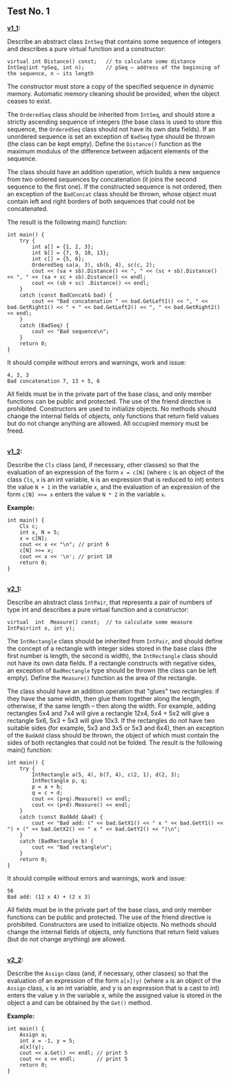## Test No. 1
    
<b> [v1_1](./v1_1.cpp): </b><br>

Describe an abstract class `IntSeq` that contains some sequence of integers and describes a pure virtual function and a constructor:

```
virtual int Distance() const;   // to calculate some distance
IntSeq(int *pSeq, int n);       // pSeq – address of the beginning of the sequence, n – its length
```

The constructor must store a copy of the specified sequence in dynamic memory. Automatic memory cleaning should be provided, when the object ceases to exist.

The `OrderedSeq` class should be inherited from `IntSeq`, and should store a strictly ascending sequence of integers (the base class is used to store this sequence, the `OrderedSeq` class should not have its own data fields). If an unordered sequence is set an exception of `BadSeq` type should be thrown (the class can be kept empty). Define the `Distance()` function as the maximum modulus of the difference between adjacent elements of the sequence.

The class should have an addition operation, which builds a new sequence from two ordered sequences by concatenation (it joins the second sequence to the first one). If the constructed sequence is not ordered, then an exception of the `BadConcat` class should be thrown, whose object must contain left and right borders of both sequences that could not be concatenated.

The result is the following main() function:

``` 
int main() {
    try {
        int a[] = {1, 2, 3};
        int b[] = {7, 9, 10, 13};
        int c[] = {5, 6};
        OrderedSeq sa(a, 3), sb(b, 4), sc(c, 2); 
        cout << (sa + sb).Distance() << ", " << (sc + sb).Distance() << ", " << (sa + sc + sb).Distance() << endl; 
        cout << (sb + sc) .Distance() << endl; 
    }
    catch (const BadConcat& bad) {
        cout << "Bad concatenation " << bad.GetLeft1() << ", " << bad.GetRight1() << " + " << bad.GetLeft2() << ", " << bad.GetRight2() << endl; 
    }
    catch (BadSeq) { 
        cout << "Bad sequence\n"; 
    }       
    return 0; 
}
```
It should compile without errors and warnings, work and issue:
```
4, 3, 3
Bad concatenation 7, 13 + 5, 6
```
All fields must be in the private part of the base class, and only member functions can be public and protected. The use of the friend directive is prohibited.
Constructors are used to initialize objects. No methods should change the internal fields of objects, only functions that return field values but do not change anything are allowed. All occupied memory must be freed.

<br> <b> [v1_2](./v1_2.cpp): </b><br>

Describe the `Cls` class (and, if necessary, other classes) so that the evaluation of an expression of the form `x = c[N]` (where `c` is an object of the class `Cls`, `x` is an int variable, `N` is an expression that is reduced to int) enters the value `N + 1` in the variable `x`, and the evaluation of an expression of the form `c[N] >>= x` enters the value `N * 2` in the variable `x`.

<b>Example:</b>

```
int main() {
    Cls c;
    int x, N = 5;
    x = c[N];
    cout << x << "\n"; // print 6
    c[N] >>= x;
    cout << x << '\n'; // print 10
    return 0;
}
```

<br> <b> [v2_1](./v2_1.cpp): </b><br>

Describe an abstract class `IntPair`, that represents a pair of numbers of type int and describes a pure virtual function and a constructor:
```
virtual  int  Measure() const;  // to calculate some measure
IntPair(int x, int y);
```

The `IntRectangle` class should be inherited from `IntPair`, and should define the concept of a rectangle with integer sides stored in the base class (the first number is length, the second is width), the `IntRectangle` class should not have its own data fields. If a rectangle constructs with negative sides, an exception of `BadRectangle` type should be thrown (the class can be left empty). Define the `Measure()` function as the area of the rectangle.

The class should have an addition operation that "glues" two rectangles: if they have the same width, then glue them together along the length, otherwise, if the same length – then along the width. For example, adding rectangles 5x4 and 7x4 will give a rectangle 12x4, 5x4 + 5x2 will give a rectangle 5x6, 5x3 + 5x3 will give 10x3. If the rectangles do not have two suitable sides (for example, 5x3 and 3x5 or 5x3 and 6x4), then an exception of the `BadAdd` class should be thrown, the object of which must contain the sides of both rectangles that could not be folded.
The result is the following main() function:

```
int main() { 
    try {
        IntRectangle a(5, 4), b(7, 4), c(2, 1), d(2, 3);
        IntRectangle p, q;
        p = a + b;
        q = c + d;
        cout << (p+q).Measure() << endl;
        cout << (p+d).Measure() << endl; 
    }
    catch (const BadAdd &bad) {
        cout << "Bad add: (" << bad.GetX1() << " x " << bad.GetY1() << ") + (" << bad.GetX2() << " x " << bad.GetY2() << ")\n";  
    }
    catch (BadRectangle b) { 
        cout << "Bad rectangle\n"; 
    }       
    return 0; 
}
```
It should compile without errors and warnings, work and issue:
```
56
Bad add: (12 x 4) + (2 x 3)
```
All fields must be in the private part of the base class, and only member functions can be public and protected. The use of the friend directive is prohibited.
Constructors are used to initialize objects. No methods should change the internal fields of objects, only functions that return field values (but do not change anything) are allowed.

<br> <b> [v2_2](./v2_2.cpp): </b><br>

Describe the `Assign` class (and, if necessary, other classes) so that the evaluation of an expression of the form `a[x](y)` (where `a` is an object of the `Assign` class, `x` is an int variable, and y is an expression that is a cast to int) enters the value y in the variable x, while the assigned value is stored in the object a and can be obtained by the `Get()` method.

<b>Example:</b>

```
int main() {
    Assign a;
    int x = -1, y = 5;
    a[x](y);
    cout << a.Get() << endl; // print 5
    cout << x << endl;       // print 5
    return 0;
}
```
